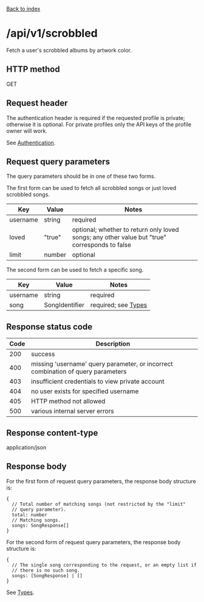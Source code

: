 [Back to index](/)

# /api/v1/scrobbled

Fetch a user's scrobbled albums by artwork color.

## HTTP method

GET

## Request header

The authentication header is required if the requested profile is private;
otherwise it is optional. For private profiles only the API keys of the profile
owner will work.

See [Authentication](/#authentication).

## Request query parameters

The query parameters should be in one of these two forms.

The first form can be used to fetch all scrobbled songs or just
loved scrobbled songs.

| Key | Value | Notes |
|-----|-------|-------|
| username | string | required |
| loved | "true" | optional; whether to return only loved songs; any other value but "true" corresponds to false |
| limit | number | optional |

The second form can be used to fetch a specific song.

| Key | Value | Notes |
|-----|-------|-------|
| username | string | required |
| song | SongIdentifier | required; see [Types](/types) |

## Response status code

| Code | Description |
|------|-------------|
|200 | success |
|400 | missing 'username' query parameter, or incorrect combination of query parameters |
|403 | insufficient credentials to view private account |
|404 | no user exists for specified username |
|405 | HTTP method not allowed |
|500 | various internal server errors |

## Response content-type

application/json

## Response body

For the first form of request query parameters, the response body structure is:

```
{
  // Total number of matching songs (not restricted by the "limit"
  // query parameter).
  total: number
  // Matching songs.
  songs: SongResponse[]
}
```

For the second form of request query parameters, the response body structure is:

```
{
  // The single song corresponding to the request, or an empty list if
  // there is no such song.
  songs: [SongResponse] | []
}
```

See [Types](/types).
